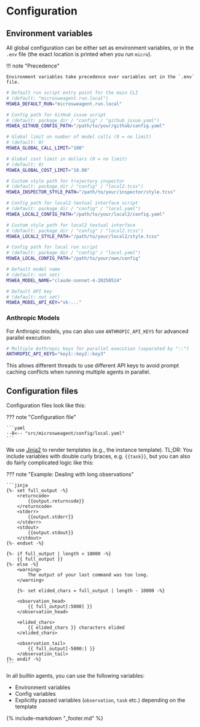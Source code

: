 # Configuration

## Environment variables

All global configuration can be either set as environment variables, or in the `.env` file (the exact location is printed when you run `micro`).

!!! note "Precedence"

    Environment variables take precedence over variables set in the `.env` file.

```bash
# Default run script entry point for the main CLI
# (default: "microsweagent.run.local")
MSWEA_DEFAULT_RUN="microsweagent.run.local"

# Config path for GitHub issue script
# (default: package_dir / "config" / "github_issue.yaml")
MSWEA_GITHUB_CONFIG_PATH="/path/to/your/github/config.yaml"

# Global limit on number of model calls (0 = no limit)
# (default: 0)
MSWEA_GLOBAL_CALL_LIMIT="100"

# Global cost limit in dollars (0 = no limit)
# (default: 0)
MSWEA_GLOBAL_COST_LIMIT="10.00"

# Custom style path for trajectory inspector
# (default: package_dir / "config" / "local2.tcss")
MSWEA_INSPECTOR_STYLE_PATH="/path/to/your/inspector/style.tcss"

# Config path for local2 textual interface script
# (default: package_dir / "config" / "local.yaml")
MSWEA_LOCAL2_CONFIG_PATH="/path/to/your/local2/config.yaml"

# Custom style path for local2 textual interface
# (default: package_dir / "config" / "local2.tcss")
MSWEA_LOCAL2_STYLE_PATH="/path/to/your/local2/style.tcss"

# Config path for local run script
# (default: package_dir / "config" / "local.yaml")
MSWEA_LOCAL_CONFIG_PATH="/path/to/your/own/config"

# Default model name
# (default: not set)
MSWEA_MODEL_NAME="claude-sonnet-4-20250514"

# Default API key
# (default: not set)
MSWEA_MODEL_API_KEY="sk-..."
```

### Anthropic Models

For Anthropic models, you can also use `ANTHROPIC_API_KEYS` for advanced parallel execution:

```bash
# Multiple Anthropic keys for parallel execution (separated by "::")
ANTHROPIC_API_KEYS="key1::key2::key3"
```

This allows different threads to use different API keys to avoid prompt caching conflicts when running multiple agents in parallel.

## Configuration files

Configuration files look like this:

??? note "Configuration file"

    ```yaml
    --8<-- "src/microsweagent/config/local.yaml"
    ```

We use [Jinja2](https://jinja.palletsprojects.com/) to render templates (e.g., the instance template).
TL;DR: You include variables with double curly braces, e.g. `{{task}}`, but you can also do fairly complicated logic like this:

??? note "Example: Dealing with long observations"

    ```jinja
    {%- set full_output -%}
        <returncode>
            {{output.returncode}}
        </returncode>
        <stderr>
            {{output.stderr}}
        </stderr>
        <stdout>
            {{output.stdout}}
        </stdout>
    {%- endset -%}

    {%- if full_output | length < 10000 -%}
        {{ full_output }}
    {%- else -%}
        <warning>
            The output of your last command was too long.
        </warning>

        {%- set elided_chars = full_output | length - 10000 -%}

        <observation_head>
            {{ full_output[:5000] }}
        </observation_head>

        <elided_chars>
            {{ elided_chars }} characters elided
        </elided_chars>

        <observation_tail>
            {{ full_output[-5000:] }}
        </observation_tail>
    {%- endif -%}
    ```

In all builtin agents, you can use the following variables:

- Environment variables
- Config variables
- Explicitly passed variables (`observation`, `task` etc.) depending on the template

{% include-markdown "_footer.md" %}